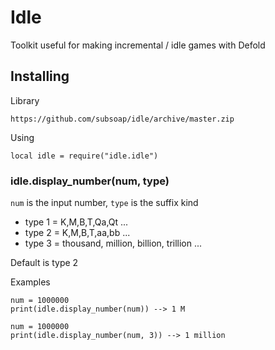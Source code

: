 # Idle
Toolkit useful for making incremental / idle games with Defold

## Installing

Library

```https://github.com/subsoap/idle/archive/master.zip```

Using

```local idle = require("idle.idle")```

### idle.display_number(num, type)

```num``` is the input number, ```type``` is the suffix kind
* type 1 = K,M,B,T,Qa,Qt ...
* type 2 = K,M,B,T,aa,bb ...
* type 3 = thousand, million, billion, trillion ...

Default is type 2

Examples

```
num = 1000000
print(idle.display_number(num)) --> 1 M
```

```
num = 1000000
print(idle.display_number(num, 3)) --> 1 million 
```
